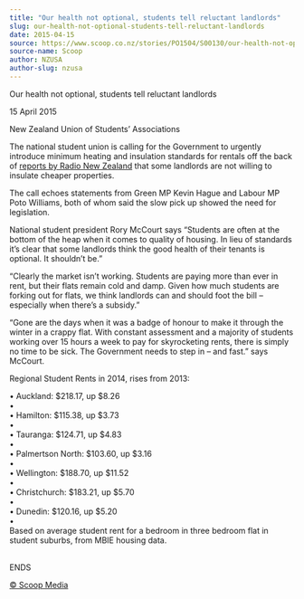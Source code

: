 ```yaml
---
title: "Our health not optional, students tell reluctant landlords"
slug: our-health-not-optional-students-tell-reluctant-landlords
date: 2015-04-15
source: https://www.scoop.co.nz/stories/PO1504/S00130/our-health-not-optional-students-tell-reluctant-landlords.htm
source-name: Scoop
author: NZUSA
author-slug: nzusa
---
```


<p>Our health not optional, students tell reluctant
landlords</p>

<p>15 April 2015</p>

<p> New Zealand Union of
Students’ Associations </p><p>The national student union is
calling for the Government to urgently introduce minimum
heating and insulation standards for rentals off the back of
<a href="http://www.students.org.nz/r?u=http%3A%2F%2Fwww.radionz.co.nz%2Fnews%2Fnational%2F271094%2Flandlords-reluctant-on-insulation-scheme&amp;e=4236cfde8d142a4e913140d100895c4855638393&amp;utm_source=students&amp;utm_medium=email&amp;utm_campaign=landlords_wof&amp;n=1" target="_blank">reports by Radio New Zealand</a> that some
landlords are not willing to insulate cheaper
properties.</p>

<p>The call echoes statements from Green MP Kevin
Hague and Labour MP Poto Williams, both of whom said the
slow pick up showed the need for legislation.</p>

<p>National
student president Rory McCourt says “Students are often at
the bottom of the heap when it comes to quality of housing.
In lieu of standards it’s clear that some landlords think
the good health of their tenants is optional. It shouldn’t
be.”</p>

<p>“Clearly the market isn’t working. Students are
paying more than ever in rent, but their flats remain cold
and damp. Given how much students are forking out for flats,
we think landlords can and should foot the bill –
especially when there’s a subsidy.”</p>

<p>“Gone are the
days when it was a badge of honour to make it through the
winter in a crappy flat. With constant assessment and a
majority of students working over 15 hours a week to pay for
skyrocketing rents, there is simply no time to be sick. The
Government needs to step in – and fast.” says
McCourt.
</p>

<p>Regional Student Rents in 2014, rises from
2013:</p>

<p>•	Auckland: $218.17, up
$8.26<br>•	<br>•	Hamilton: $115.38, up
$3.73<br>•	<br>•	Tauranga:  $124.71, up
$4.83<br>•	<br>•	Palmertson North: $103.60, up
$3.16<br>•	<br>•	Wellington: $188.70, up
$11.52<br>•	<br>•	Christchurch: $183.21, up
$5.70<br>•	<br>•	Dunedin: $120.16, up
$5.20<br>•	<br>Based on average student rent for a bedroom
in three bedroom flat in student suburbs, from MBIE housing
data.</p><p><br>ENDS</p><p>
<a href="http://www.scoop.co.nz/about/terms.html" target="_blank"><span>© Scoop Media</span></a>
         

</p>